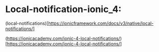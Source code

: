 # Local-notification-ionic_4:

(local-notifications)[https://ionicframework.com/docs/v3/native/local-notifications/]

(https://ionicacademy.com/ionic-4-local-notifications/)[https://ionicacademy.com/ionic-4-local-notifications/]

